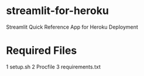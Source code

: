 # streamlit-for-heroku
Streamlit Quick Reference App for Heroku Deployment

# Required Files
1 setup.sh
2 Procfile
3 requirements.txt 